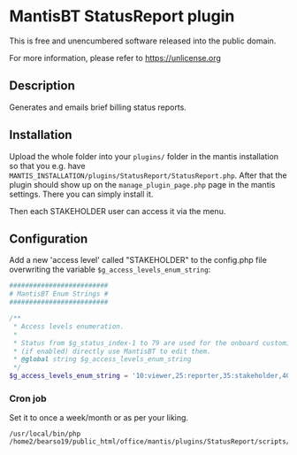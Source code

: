 # MantisBT StatusReport plugin

This is free and unencumbered software released into the public domain.

For more information, please refer to https://unlicense.org

## Description

Generates and emails brief billing status reports.

## Installation

Upload the whole folder into your `plugins/` folder in the mantis installation so that you e.g. have `MANTIS_INSTALLATION/plugins/StatusReport/StatusReport.php`. After that the plugin should show up on the `manage_plugin_page.php` page in the mantis settings. There you can simply install it.

Then each STAKEHOLDER user can access it via the menu.

## Configuration

Add a new 'access level' called "STAKEHOLDER" to the config.php file overwriting the variable `$g_access_levels_enum_string`:

```php
#########################
# MantisBT Enum Strings #
#########################

/**
 * Access levels enumeration.
 *
 * Status from $g_status_index-1 to 79 are used for the onboard customization
 * (if enabled) directly use MantisBT to edit them.
 * @global string $g_access_levels_enum_string
 */
$g_access_levels_enum_string = '10:viewer,25:reporter,35:stakeholder,40:updater,55:developer,70:manager,90:administrator';
```

### Cron job

Set it to once a week/month or as per your liking.
```
/usr/local/bin/php /home2/bearso19/public_html/office/mantis/plugins/StatusReport/scripts/status_report_cron.php
```